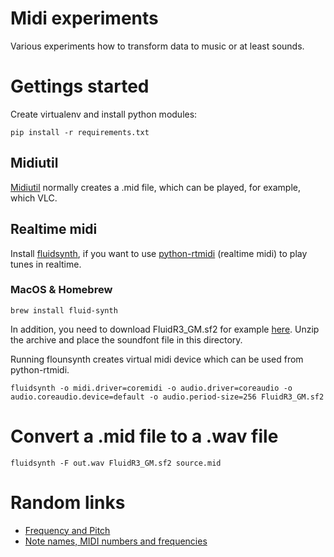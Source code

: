 # Midi experiments

Various experiments how to transform data to music or at least sounds.

# Gettings started

Create virtualenv and install python modules:

`pip install -r requirements.txt`

## Midiutil

[Midiutil](https://midiutil.readthedocs.io/en/latest/)
normally creates a .mid file, which can be played, for example, which VLC.

## Realtime midi

Install [fluidsynth](https://www.fluidsynth.org/), if you want to use 
[python-rtmidi](https://spotlightkid.github.io/python-rtmidi/installation.html) 
(realtime midi) to play tunes in realtime.

### MacOS & Homebrew

`brew install fluid-synth`

In addition, you need to download FluidR3_GM.sf2 for example 
[here](https://member.keymusician.com/Member/FluidR3_GM/index.html).
Unzip the archive and place the soundfont file in this directory.

Running flounsynth creates virtual midi device which can be used from python-rtmidi. 

`fluidsynth -o midi.driver=coremidi -o audio.driver=coreaudio -o audio.coreaudio.device=default -o audio.period-size=256 FluidR3_GM.sf2`

# Convert a .mid file to a .wav file

`fluidsynth -F out.wav FluidR3_GM.sf2 source.mid` 

# Random links

* [Frequency and Pitch](http://www.animations.physics.unsw.edu.au/jw/frequency-pitch-sound.htm)
* [Note names, MIDI numbers and frequencies](http://www.phys.unsw.edu.au/jw/notes.html)
